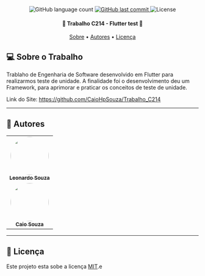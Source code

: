 <p align="center"> 
  <img alt="GitHub language count" src="https://img.shields.io/github/languages/count/CaioHpSouza/Trabalho_C214?color=%2304D361">
  
  <a href="https://github.com/CaioHpSouza/Trabalho_C214/commits/master">
    <img alt="GitHub last commit" src="https://img.shields.io/github/last-commit/CaioHpSouza/Trabalho_C214">
  </a>
    
   <img alt="License" src="https://img.shields.io/badge/license-MIT-brightgreen">  
 
</p>

<h4 align="center"> 
	🚧 Trabalho C214 - Flutter test 🚧
</h4>

<p align="center">
 <a href="#-Sobre-o-Trabalho">Sobre</a> •
 <a href="#-autores">Autores</a> • 
 <a href="#-Licença">Licença</a>
</p>


## 💻 Sobre o Trabalho

Trablaho de Engenharia de Software desenvolvido em Flutter para realizarmos teste de unidade. A finalidade foi o desenvolvimento deu um Framework, para aprimorar e praticar os conceitos de teste de unidade.  


Link do Site: https://github.com/CaioHpSouza/Trabalho_C214
  
---

## 🦸 Autores

<table>
  <tr>   
    <td align="center"><a href="https://github.com/leo18ss/"><img style="border-radius: 50%;" src="https://avatars.githubusercontent.com/u/56611060?v=4" width="100px;" alt=""/><br /><sub><b>Leonardo Souza</b></sub></a></td>  
  </tr>
  <tr> 
    <td align="center"><a href="https://github.com/CaioHpSouza/"><img style="border-radius: 50%;" src="https://avatars.githubusercontent.com/u/21149887?v=4" width="100px;" alt=""/><br /><sub><b>Caio Souza</b></sub></a></td>  
  </tr>
</table>

---

## 📝 Licença

Este projeto esta sobe a licença [MIT](./LICENSE).e
